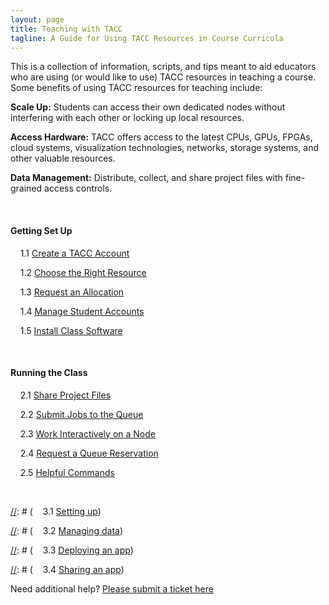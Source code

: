 ```yaml
---
layout: page
title: Teaching with TACC
tagline: A Guide for Using TACC Resources in Course Curricula
---
```


This is a collection of information, scripts, and tips meant to aid educators
who are using (or would like to use) TACC resources in teaching a course. Some
benefits of using TACC resources for teaching include:

**Scale Up:** Students can access their own dedicated nodes without interfering with each other or locking up local resources.

**Access Hardware:** TACC offers access to the latest CPUs, GPUs, FPGAs, cloud systems, visualization technologies, networks, storage systems, and other valuable resources.

**Data Management:** Distribute, collect, and share project files with fine-grained access controls.

<br>


#### Getting Set Up

&nbsp;&nbsp;&nbsp;&nbsp;1.1 [Create a TACC Account](docs/01.create_account.md)

&nbsp;&nbsp;&nbsp;&nbsp;1.2 [Choose the Right Resource](docs/01.choose_resource.md)

&nbsp;&nbsp;&nbsp;&nbsp;1.3 [Request an Allocation](docs/01.request_allocation.md)

&nbsp;&nbsp;&nbsp;&nbsp;1.4 [Manage Student Accounts](docs/01.manage_accounts.md)

&nbsp;&nbsp;&nbsp;&nbsp;1.5 [Install Class Software](docs/01.install_software.md)

<br>

#### Running the Class

&nbsp;&nbsp;&nbsp;&nbsp;2.1 [Share Project Files](docs/02.sharing_files.md)

&nbsp;&nbsp;&nbsp;&nbsp;2.2 [Submit Jobs to the Queue](docs/02.running_jobs.md)

&nbsp;&nbsp;&nbsp;&nbsp;2.3 [Work Interactively on a Node](docs/02.work_interactively.md)

&nbsp;&nbsp;&nbsp;&nbsp;2.4 [Request a Queue Reservation](docs/02.reservation_requests.md)

&nbsp;&nbsp;&nbsp;&nbsp;2.5 [Helpful Commands](docs/02.helpful_commands.md)

<br>

[//]: # (#### Using the Portal)

[//]: # (&nbsp;&nbsp;&nbsp;&nbsp;3.1 [Setting up](docs/03.setting_up.md))

[//]: # (&nbsp;&nbsp;&nbsp;&nbsp;3.2 [Managing data](docs/03.managing_data.md))

[//]: # (&nbsp;&nbsp;&nbsp;&nbsp;3.3 [Deploying an app](docs/03.deploy_app.md))

[//]: # (&nbsp;&nbsp;&nbsp;&nbsp;3.4 [Sharing an app](docs/03.share_app.md))


Need additional help? [Please submit a ticket here](https://portal.tacc.utexas.edu/tacc-consulting)
